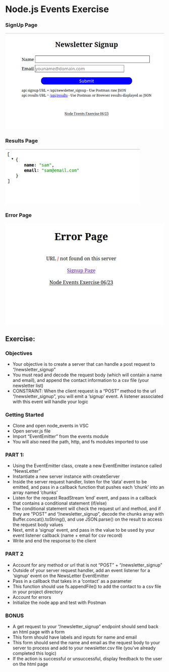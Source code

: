 # Node.js Events Exercise

### SignUp Page
![Sign Up Page](SignUpPage.png)

### Results Page 
![Results Page](ResultsPage.png)

### Error Page
![ErrorPage](ErrorPage.png)

## Exercise:

### Objectives

- Your objective is to create a server that can handle a post request to “/newsletter_signup”
- You must read and decode the request body (which will contain a name and email), and append the contact information to a csv file (your newsletter list)
- CONSTRAINT: When the client request is a “POST” method to the url “/newsletter_signup”, you will emit a ‘signup’ event. A listener associated with this event will handle your logic

### Getting Started

- Clone and open node_events in VSC
- Open server.js file
- Import “EventEmitter” from the events module
- You will also need the path, http, and fs modules imported to use

### PART 1:

- Using the EventEmitter class, create a new EventEmitter instance called “NewsLetter”
- Instantiate a new server instance with createServer
- Inside the server request handler, listen for the ‘data’ event to be emitted, and pass in a callback function that pushes each ‘chunk’ into an array named ‘chunks’
- Listen for the request ReadStream ‘end’ event, and pass in a callback that contains a conditional statement (if/else)
- The conditional statement will check the request url and method, and if they are “POST” and “/newsletter_signup”, decode the chunks array with Buffer.concat().toString(), and use JSON.parse() on the result to access the request body values
- Next, emit a ‘signup’ event, and pass in the value to be used by your event listener callback (name + email for csv record)
- Write and end the response to the client

### PART 2

- Account for any method or url that is not “POST” + “/newsletter_signup”
- Outside of your server request handler, add an event listener for a ‘signup’ event on the NewsLetter EventEmitter
- Pass in a callback that takes in a ‘contact’ as a parameter
- This function should use fs.appendFile() to add the contact to a csv file in your project directory
- Account for errors
- Initialize the node app and test with Postman

### BONUS

- A get request to your “/newsletter_signup” endpoint should send back an html page with a form
- This form should have labels and inputs for name and email
- This form should send the name and email as the request body to your server to process and add to your newsletter.csv file (you’ve already completed this logic)
- If the action is successful or unsuccessful, display feedback to the user on the html page
